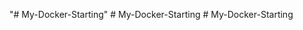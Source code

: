 "# My-Docker-Starting" 
#   M y - D o c k e r - S t a r t i n g  
 #   M y - D o c k e r - S t a r t i n g  
 